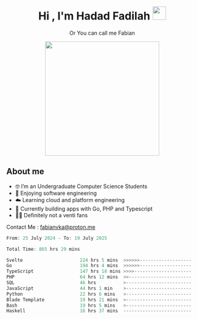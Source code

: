 <h1 align="center">Hi , I'm Hadad Fadilah  <img src="https://media.giphy.com/media/hvRJCLFzcasrR4ia7z/giphy.gif" width="35" ></h1>
<p align="center"><span>Or You can call me <span style="font: bold">Fabian</span></p>
<p align="center">
<img src="https://media.tenor.com/78dNivDemDAAAAAi/speech-bubble-venti.gif" width="300"/>    
</p>

##  About me
- 🤓 I’m an Undergraduate Computer Science Students
- 🍰 Enjoying software engineering
- ☁️ Learning cloud and platform engineering
- 🧰 Currently building apps with Go, PHP and Typescript 
- 🏃‍♂️ Definitely not a venti fans

Contact Me : fabianvka@proton.me

<!--START_SECTION:waka-->

```go
From: 25 July 2024 - To: 19 July 2025

Total Time: 865 hrs 29 mins

Svelte                     224 hrs 5 mins  >>>>>>-------------------   25.69 %
Go                         194 hrs 4 mins  >>>>>>-------------------   22.25 %
TypeScript                 147 hrs 18 mins >>>>---------------------   16.89 %
PHP                        64 hrs 12 mins  >>-----------------------   07.36 %
SQL                        46 hrs          >------------------------   05.27 %
JavaScript                 44 hrs 1 min    >------------------------   05.05 %
Python                     22 hrs 6 mins   >------------------------   02.53 %
Blade Template             19 hrs 21 mins  >------------------------   02.22 %
Bash                       19 hrs 5 mins   >------------------------   02.19 %
Haskell                    16 hrs 37 mins  -------------------------   01.91 %
```

<!--END_SECTION:waka-->




<!--
**Fadil-Tao/Fadil-Tao** is a ✨ _special_ ✨ repository because its `README.md` (this file) appears on your GitHub profile.


